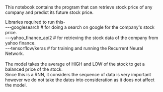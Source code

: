 This notebook contains the program that can retrieve stock price of any company and predict its future stock price.

Libraries required to run this-<br>
---googlesearch         # for doing a search on google for the company's stock price.<br>
---yahoo_finance_api2   # for retrieving the stock data of the company from yahoo finance.<br>
---tensorflow/keras     # for training and running the Recurrent Neural Network.<br>
<br>
The model takes the average of HIGH and LOW of the stock to get a balanced price of the stock.<br>
Since this is a RNN, it considers the sequence of data is very important however we do not take the dates into consideration as it does not affect the model.
